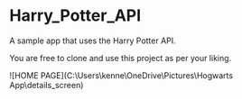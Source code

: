 # Harry_Potter_API
A sample app that uses the Harry Potter API.

You are free to clone and use this project as per your liking.

![HOME PAGE](C:\Users\kenne\OneDrive\Pictures\Hogwarts App\details_screen)

